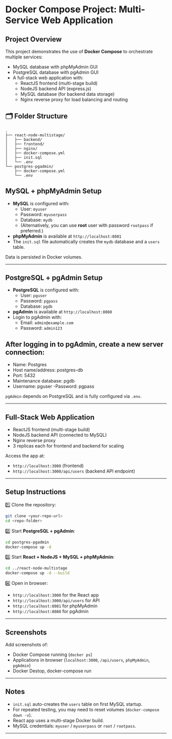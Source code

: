 
# Docker Compose Project: Multi-Service Web Application

## Project Overview

This project demonstrates the use of **Docker Compose** to orchestrate multiple services:
- MySQL database with phpMyAdmin GUI
- PostgreSQL database with pgAdmin GUI
- A full-stack web application with:
  - ReactJS frontend (multi-stage build)
  - NodeJS backend API (express.js)
  - MySQL database (for backend data storage)
  - Nginx reverse proxy for load balancing and routing

## 🗂️ Folder Structure

```
.
├── react-node-multistage/
│   ├── backend/
│   ├── frontend/
│   ├── nginx/
│   ├── docker-compose.yml
│   ├── init.sql
│   └── .env
└── postgres-pgadmin/
    ├── docker-compose.yml
    └── .env
```

##  MySQL + phpMyAdmin Setup

- **MySQL** is configured with:
  - User: `myuser`
  - Password: `myuserpass`
  - Database: `mydb`
  - (Alternatively, you can use **root** user with password `rootpass` if preferred.)
- **phpMyAdmin** is available at `http://localhost:8081`
- The `init.sql` file automatically creates the `mydb` database and a `users` table.

Data is persisted in Docker volumes.

---

##  PostgreSQL + pgAdmin Setup

- **PostgreSQL** is configured with:
  - User: `pguser`
  - Password: `pgpass`
  - Database: `pgdb`
- **pgAdmin** is available at `http://localhost:8080`
- Login to pgAdmin with:
  - Email: `admin@example.com`
  - Password: `admin123`

## After logging in to pgAdmin, create a new server connection:

- Name: Postgres
- Host name/address: postgres-db
- Port: 5432
- Maintenance database: pgdb
- Username: pguser
-Password: pgpass

 `pgAdmin` depends on PostgreSQL and is fully configured via `.env`.

---

## Full-Stack Web Application

- ReactJS frontend (multi-stage build)
- NodeJS backend API (connected to MySQL)
- Nginx reverse proxy
- 3 replicas each for frontend and backend for scaling

Access the app at:
- `http://localhost:3000` (frontend)
- `http://localhost:3000/api/users` (backend API endpoint)

---

##  Setup Instructions

1️⃣ Clone the repository:
```bash
git clone <your-repo-url>
cd <repo-folder>
```

2️⃣ Start **PostgreSQL + pgAdmin**:
```bash
cd postgres-pgadmin
docker-compose up -d
```

3️⃣ Start **React + NodeJS + MySQL + phpMyAdmin**:
```bash
cd ../react-node-multistage
docker-compose up -d --build
```

4️⃣ Open in browser:
- `http://localhost:3000` for the React app
- `http://localhost:3000/api/users` for API
- `http://localhost:8081` for phpMyAdmin
- `http://localhost:8080` for pgAdmin

---

## Screenshots

Add screenshots of:
- Docker Compose running (`docker ps`)
- Applications in browser (`localhost:3000`, `/api/users`, `phpMyAdmin`, `pgAdmin`)
- Docker Destop, docker-compose run 

---

## Notes

- `init.sql` auto-creates the `users` table on first MySQL startup.
- For repeated testing, you may need to reset volumes (`docker-compose down -v`).
- React app uses a multi-stage Docker build.
- MySQL credentials: `myuser` / `myuserpass` or `root` / `rootpass`.

---
